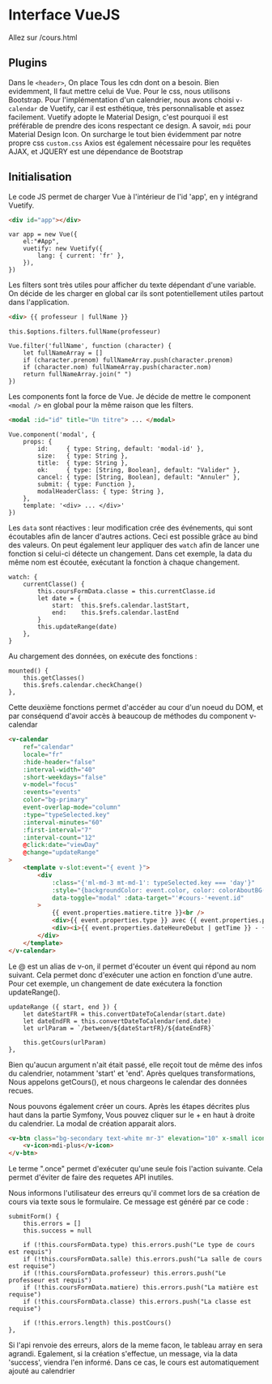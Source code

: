
# Interface VueJS

Allez sur /cours.html

## Plugins

Dans le ```<header>```, On place Tous les cdn dont on a besoin.
Bien evidemment, Il faut mettre celui de Vue. 
Pour le css, nous utilisons Bootstrap.
Pour l'implémentation d'un calendrier, nous avons choisi ```v-calendar``` de Vuetify, car il est esthétique, très personnalisable et assez facilement. Vuetify adopte le Material Design, c'est pourquoi il est préférable de prendre des icons respectant ce design. A savoir, ```mdi``` pour Material Design Icon.
On surcharge le tout bien évidemment par notre propre css ```custom.css```
Axios est également nécessaire pour les requêtes AJAX, et JQUERY est une dépendance de Bootstrap


## Initialisation

Le code JS permet de charger Vue à l'intérieur de l'id 'app', en y intégrand Vuetify.

```HTML
<div id="app"></div>
```

```JS
var app = new Vue({
    el:"#App",
    vuetify: new Vuetify({
        lang: { current: 'fr' },
    }),
})
```

Les filters sont très utiles pour afficher du texte dépendant d'une variable.
On décide de les charger en global car ils sont potentiellement utiles partout dans l'application.

```HTML
<div> {{ professeur | fullName }}
```

```JS
this.$options.filters.fullName(professeur)
```

```JS
Vue.filter('fullName', function (character) {
    let fullNameArray = []
    if (character.prenom) fullNameArray.push(character.prenom)
    if (character.nom) fullNameArray.push(character.nom)
    return fullNameArray.join(" ")
})
```

Les components font la force de Vue. Je décide de mettre le component ```<modal />``` en global pour la même raison que les filters.

```HTML
<modal :id="id" title="Un titre"> ... </modal>
```

```JS
Vue.component('modal', {
    props: {
        id:     { type: String, default: 'modal-id' },
        size:   { type: String },
        title:  { type: String },
        ok:     { type: [String, Boolean], default: "Valider" },
        cancel: { type: [String, Boolean], default: "Annuler" },
        submit: { type: Function },
        modalHeaderClass: { type: String },
    },
    template: '<div> ... </div>'
})
```

Les ```data``` sont réactives : leur modification crée des événements, qui sont écoutables afin de lancer d'autres actions. Ceci est possible grâce au bind des valeurs. On peut également leur appliquer des ```watch``` afin de lancer une fonction si celui-ci détecte un changement.
Dans cet exemple, la data du même nom est écoutée, exécutant la fonction à chaque changement.

```JS
watch: {
    currentClasse() {
        this.coursFormData.classe = this.currentClasse.id
        let date = {
            start:  this.$refs.calendar.lastStart,
            end:    this.$refs.calendar.lastEnd
        }
        this.updateRange(date)
    },
}
```

Au chargement des données, on exécute des fonctions :

```JS
mounted() {
    this.getClasses()
    this.$refs.calendar.checkChange()
},
```

Cette deuxième fonctions permet d'accéder au cour d'un noeud du DOM, et par conséquend d'avoir accès à beaucoup de méthodes du component v-calendar

```HTML
<v-calendar
    ref="calendar"
    locale="fr"
    :hide-header="false"
    :interval-width="40"
    :short-weekdays="false"
    v-model="focus"
    :events="events"
    color="bg-primary"
    event-overlap-mode="column"
    :type="typeSelected.key"
    :interval-minutes="60" 
    :first-interval="7"
    :interval-count="12"
    @click:date="viewDay"
    @change="updateRange"
>
    <template v-slot:event="{ event }">
        <div
            :class="{'ml-md-3 mt-md-1': typeSelected.key === 'day'}"
            :style="{backgroundColor: event.color, color: colorAboutBG(event.color), height: '100%'}"
            data-toggle="modal" :data-target="'#cours-'+event.id"
        >
            {{ event.properties.matiere.titre }}<br />
            <div>{{ event.properties.type }} avec {{ event.properties.professeur | fullName }}</div>
            <div><i>{{ event.properties.dateHeureDebut | getTime }} - {{ event.properties.dateHeureFin | getTime }} | {{ event.properties.salle.numero }}</i></div>
        </div>
    </template>
</v-calendar>
```

Le @ est un alias de v-on, il permet d'écouter un évent qui répond au nom suivant. Cela permet donc d'exécuter une action en fonction d'une autre. Pour cet exemple, un changement de date exécutera la fonction updateRange().

```JS
updateRange ({ start, end }) {
    let dateStartFR = this.convertDateToCalendar(start.date)
    let dateEndFR = this.convertDateToCalendar(end.date)
    let urlParam = `/between/${dateStartFR}/${dateEndFR}`

    this.getCours(urlParam)
},
```

Bien qu'aucun argument n'ait  était passé, elle reçoit tout de même des infos du calendrier, notamment 'start' et 'end'.
Après quelques transformations, Nous appelons getCours(), et nous chargeons le calendar des données recues.

Nous pouvons également créer un cours. Après les étapes décrites plus haut dans la partie Symfony, Vous pouvez cliquer sur le + en haut à droite du calendrier. La modal de création apparait alors.

```HTML
<v-btn class="bg-secondary text-white mr-3" elevation="10" x-small icon fab data-toggle="modal" data-target="#modalCreateCours" @click.once="getDataToAddCours">
    <v-icon>mdi-plus</v-icon>
</v-btn>
```

Le terme ".once" permet d'exécuter qu'une seule fois l'action suivante. Cela permet d'éviter de faire des requetes API inutiles.


Nous informons l'utilisateur des erreurs qu'il commet lors de sa création de cours via texte sous le formulaire. Ce message est généré par ce code :

```JS
submitForm() {    
    this.errors = []     
    this.success = null

    if (!this.coursFormData.type) this.errors.push("Le type de cours est requis")
    if (!this.coursFormData.salle) this.errors.push("La salle de cours est requise")
    if (!this.coursFormData.professeur) this.errors.push("Le professeur est requis")
    if (!this.coursFormData.matiere) this.errors.push("La matière est requise")
    if (!this.coursFormData.classe) this.errors.push("La classe est requise")

    if (!this.errors.length) this.postCours()
},
```

Si l'api renvoie des erreurs, alors de la meme facon, le tableau array en sera agrandi.
Egalement, si la création s'effectue, un message, via la data 'success', viendra l'en informé.
Dans ce cas, le cours est automatiquement ajouté au calendrier